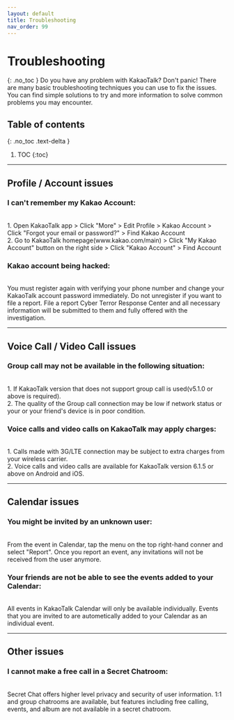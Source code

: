 ```yaml
---
layout: default
title: Troubleshooting
nav_order: 99
---
```


# Troubleshooting
{: .no_toc }
Do you have any problem with KakaoTalk? Don't panic! There are many basic troubleshooting techniques you can use to fix the issues. You can find simple solutions to try and more information to solve common problems you may encounter.
<br />

## Table of contents
{: .no_toc .text-delta }

1. TOC
{:toc}

---

## Profile / Account issues
### I can't remember my Kakao Account:
<br />
1. Open KakaoTalk app > Click "More" > Edit Profile > Kakao Account > Click "Forgot your email or password?" > Find Kakao Account
<br />
2. Go to KakaoTalk homepage(www.kakao.com/main) > Click "My Kakao Account" button on the right side > Click "Kakao Account" > Find Account
<br />

### Kakao account being hacked:
<br />
You must register again with verifying your phone number and change your KakaoTalk account password immediately.
Do not unregister if you want to file a report. File a report Cyber Terror Response Center and all necessary information will be submitted to them and fully offered with the investigation.

---

## Voice Call / Video Call issues
### Group call may not be available in the following situation:
<br />
1. If KakaoTalk version that does not support group call is used(v5.1.0 or above is required).
<br />
2. The quality of the Group call connection may be low if network status or your or your friend's device is in poor condition.
<br />

### Voice calls and video calls on KakaoTalk may apply charges:
<br />
1. Calls made with 3G/LTE connection may be subject to extra charges from your wireless carrier.
<br />
2. Voice calls and video calls are available for KakaoTalk version 6.1.5 or above on Android and iOS.

---

## Calendar issues
### You might be invited by an unknown user:
<br />
From the event in Calendar, tap the menu on the top right-hand conner and select "Report". Once you report an event, any invitations will not be received from the user anymore.


### Your friends are not be able to see the events added to your Calendar:
<br />
All events in KakaoTalk Calendar will only be available individually.
Events that you are invited to are autometically added to your Calendar as an individual event.

---

## Other issues
### I cannot make a free call in a Secret Chatroom:
<br />
Secret Chat offers higher level privacy and security of user information. 1:1 and group chatrooms are available, but features including free calling, events, and album are not available in a secret chatroom.

